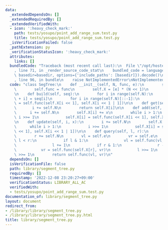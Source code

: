 ```yaml
---
data:
  _extendedDependsOn: []
  _extendedRequiredBy: []
  _extendedVerifiedWith:
  - icon: ':heavy_check_mark:'
    path: tests/yosupo/point_add_range_sum.test.py
    title: tests/yosupo/point_add_range_sum.test.py
  _isVerificationFailed: false
  _pathExtension: py
  _verificationStatusIcon: ':heavy_check_mark:'
  attributes:
    links: []
  bundledCode: "Traceback (most recent call last):\n  File \"/opt/hostedtoolcache/PyPy/3.7.13/x64/site-packages/onlinejudge_verify/documentation/build.py\"\
    , line 71, in _render_source_code_stat\n    bundled_code = language.bundle(stat.path,\
    \ basedir=basedir, options={'include_paths': [basedir]}).decode()\n  File \"/opt/hostedtoolcache/PyPy/3.7.13/x64/site-packages/onlinejudge_verify/languages/python.py\"\
    , line 96, in bundle\n    raise NotImplementedError\nNotImplementedError\n"
  code: "class SegTree:\n    def __init__(self, N, func, e):\n        self.N = N\n\
    \        self.func = func\n        self.X = [e] * (N << 1)\n        self.e = e\n\
    \n    def build(self, seq):\n        for i in range(self.N):\n            self.X[self.N\
    \ + i] = seq[i]\n        for i in range(self.N)[::-1]:\n            self.X[i]\
    \ = self.func(self.X[i << 1], self.X[i << 1 | 1])\n\n    def get(self, i):\n \
    \       i += self.N\n        return self.X[i]\n\n    def add(self, i, x):\n  \
    \      i += self.N\n        self.X[i] += x\n        while i > 1:\n           \
    \ i >>= 1\n            self.X[i] = self.func(self.X[i << 1], self.X[i << 1 | 1])\n\
    \n    def update(self, i, x):\n        i += self.N\n        self.X[i] = x\n  \
    \      while i > 1:\n            i >>= 1\n            self.X[i] = self.func(self.X[i\
    \ << 1], self.X[i << 1 | 1])\n\n    def query(self, l, r):\n        l += self.N\n\
    \        r += self.N\n        vl = self.e\n        vr = self.e\n        while\
    \ l < r:\n            if l & 1:\n                vl = self.func(vl, self.X[l])\n\
    \                l += 1\n            if r & 1:\n                r -= 1\n     \
    \           vr = self.func(self.X[r], vr)\n            l >>= 1\n            r\
    \ >>= 1\n        return self.func(vl, vr)\n"
  dependsOn: []
  isVerificationFile: false
  path: library/segment_tree.py
  requiredBy: []
  timestamp: '2022-12-08 23:20:27+09:00'
  verificationStatus: LIBRARY_ALL_AC
  verifiedWith:
  - tests/yosupo/point_add_range_sum.test.py
documentation_of: library/segment_tree.py
layout: document
redirect_from:
- /library/library/segment_tree.py
- /library/library/segment_tree.py.html
title: library/segment_tree.py
---
```

